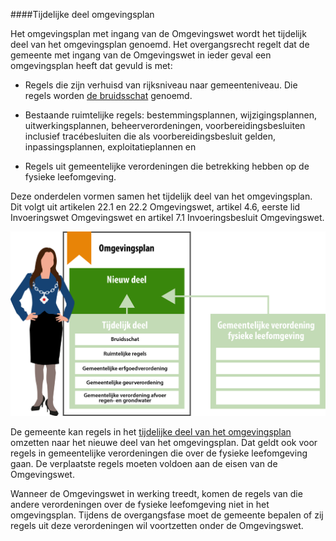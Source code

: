 ####Tijdelijke deel omgevingsplan

Het omgevingsplan met ingang van de Omgevingswet wordt het tijdelijk deel van
het omgevingsplan genoemd. Het overgangsrecht regelt dat de gemeente met ingang
van de Omgevingswet in ieder geval een omgevingsplan heeft dat gevuld is met:

-   Regels die zijn verhuisd van rijksniveau naar gemeenteniveau. Die regels
    worden [de
    bruidsschat](https://aandeslagmetdeomgevingswet.nl/regelgeving/instrumenten/bruidsschat/)
    genoemd.

-   Bestaande ruimtelijke regels: bestemmingsplannen, wijzigingsplannen,
    uitwerkingsplannen, beheerverordeningen, voorbereidingsbesluiten inclusief
    tracébesluiten die als voorbereidingsbesluit gelden, inpassingsplannen,
    exploitatieplannen en

-   Regels uit gemeentelijke verordeningen die betrekking hebben op de fysieke
    leefomgeving.

Deze onderdelen vormen samen het tijdelijk deel van het omgevingsplan. Dit volgt
uit artikelen 22.1 en 22.2 Omgevingswet, artikel 4.6, eerste lid Invoeringswet
Omgevingswet en artikel 7.1 Invoeringsbesluit Omgevingswet.


![](media/7002OvergangsfaseOmgevingsplanindeling.png)


De gemeente kan regels in het [tijdelijke deel van het
omgevingsplan](https://aandeslagmetdeomgevingswet.nl/regelgeving/instrumenten/omgevingsplan/overgangsrecht-omgevingsplan/#h23e696ad-d701-48ec-a18b-1b10f5b07ff2)
omzetten naar het nieuwe deel van het omgevingsplan. Dat geldt ook voor regels
in gemeentelijke verordeningen die over de fysieke leefomgeving gaan. De
verplaatste regels moeten voldoen aan de eisen van de Omgevingswet.

Wanneer de Omgevingswet in werking treedt, komen de regels van die andere
verordeningen over de fysieke leefomgeving niet in het omgevingsplan. Tijdens de
overgangsfase moet de gemeente bepalen of zij regels uit deze verordeningen wil
voortzetten onder de Omgevingswet.